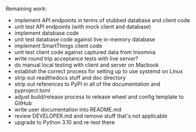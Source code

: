 Remaining work:

- implement API endpoints in terms of stubbed database and client code
- unit test API endpoints  (with mock client and database)
- implement database code
- unit test database code against live in-memory database
- implement SmartThings client code
- unit test client code against captured data from Insomnia
- write round trip acceptance tests with live server?
- do manual local testing with client and server on Macbook
- establish the correct process for setting up to use systemd on Linux
- strip out readthedocs stuff and doc directory
- strip out references to PyPI in all of the documentation and pyproject.toml
- adjust build/release process to release wheel and config template to GitHub
- write user documentation into README.md
- review DEVELOPER.md and remove stuff that's not applicable
- upgrade to Python 3.10 and re-test there
